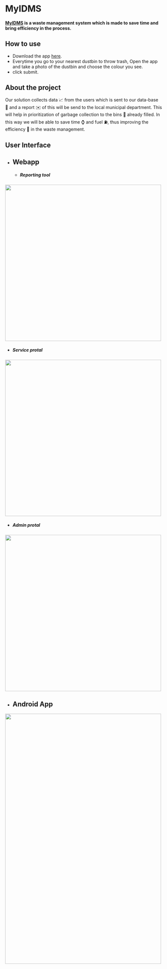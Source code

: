 # MyIDMS 


#### [MyIDMS](https://share.streamlit.io/abhinandanroul/myidms/main/Test/dustbin3.py) is a waste management system which is made to save time and bring efficiency in the process. 


## How to use

- Download the app [here](https://drive.google.com/file/d/1jV6gVDcEgWrXUAYXVJDQt3wrfp2GJHxS/view?usp=sharing). 
- Everytime you go to your nearest dustbin to throw trash, Open the app and take a photo of the dustbin and choose the colour you see.
- click submit.


## About the project
Our solution collects data :chart_with_upwards_trend: from the users which is sent to our data-base :file_folder: and a report :envelope: of this will be send to the local municipal department. This will help in prioritization of garbage collection to the bins :postbox: already filled.
In this way we will be able to save time :watch: and fuel :fuelpump:, thus improving the efficiency :truck: in the waste management.

## User Interface

- ## Webapp
 
  -  #####  Reporting tool

 <img src="https://i.imgur.com/FSanyZa.png" width="500">

 - #####  Service protal

<img src="https://i.imgur.com/6dwXlAL.jpg" width="500">

 - ##### Admin protal
 
<img src="https://i.imgur.com/4VXnttH.png" width="500">

  - ## Android App
 
<img src="https://i.imgur.com/9K2kAjD.jpg" width="500" height="800">